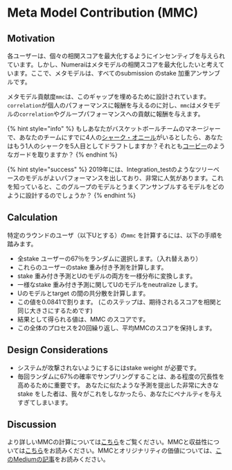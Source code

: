 # Meta Model Contribution \(MMC\)

## Motivation <a id="motivation"></a>

各ユーザーは、個々の相関スコアを最大化するようにインセンティブを与えられています。しかし、Numeraiはメタモデルの相関スコアを最大化したいと考えています。ここで、メタモデルは、すべてのsubmission のstake 加重アンサンブルです。

メタモデル貢献度`mmc`は、このギャップを埋めるために設計されています。`correlation`が個人のパフォーマンスに報酬を与えるのに対し、`mmc`はメタモデルの`correlation`やグループパフォーマンスへの貢献に報酬を与えます。

{% hint style="info" %}
もしあなたがバスケットボールチームのマネージャーで、あなたのチームにすでに4人の[シャーク・オニール](https://ja.wikipedia.org/wiki/%E3%82%B7%E3%83%A3%E3%82%AD%E3%83%BC%E3%83%AB%E3%83%BB%E3%82%AA%E3%83%8B%E3%83%BC%E3%83%AB)がいるとしたら、あなたはもう1人のシャークを5人目としてドラフトしますか？それとも[コービー](https://ja.wikipedia.org/wiki/%E3%82%B3%E3%83%BC%E3%83%93%E3%83%BC%E3%83%BB%E3%83%96%E3%83%A9%E3%82%A4%E3%82%A2%E3%83%B3%E3%83%88)のようなガードを取りますか？
{% endhint %}

{% hint style="success" %}
2019年には、Integration\_testのようなツリーベースのモデルがよいパフォーマンスを出しており、非常に人気があります。これを知っていると、このグループのモデルとうまくアンサンブルするモデルをどのように設計するのでしょうか？
{% endhint %}

## Calculation <a id="calculation"></a>

特定のラウンドのユーザ（以下Uとする）の`mmc` を計算するには、以下の手順を踏みます。

* 全stake ユーザーの67％をランダムに選択します。（入れ替えあり）
* これらのユーザーのstake 重み付き予測を計算します。
* stake 重み付き予測とUのモデルの両方を一様分布に変換します。
* 一様なstake 重み付き予測に関してUのモデルをneutralize します。
* Uのモデルとtarget の間の共分散を計算します。
* この値を0.0841で割ります。 \(このステップは、期待されるスコアを相関と同じ大きさにするためです\)
* 結果として得られる値は、MMC のスコアです。
* この全体のプロセスを20回繰り返し、平均MMCのスコアを保持します。

## Design Considerations <a id="design-considerations"></a>

* システムが攻撃されないようにするにはstake weight が必要です。
* 毎回ランダムに67%の確率でサンプリングすることは、ある程度の冗長性を高めるために重要です。  あなたに似たような予測を提出した非常に大きなstake をした者は、我々がこれをしなかったら、あなたにペナルティを与えすぎてしまいます。

## Discussion <a id="discussion"></a>

より詳しいMMCの計算については[こちら](https://forum.numer.ai/t/mmc2-announcement/93)をご覧ください。MMCと収益性については[こちら](https://forum.numer.ai/t/mmc-staking-change-corr-mmc/698)をお読みください。MMCとオリジナリティの価値については、[このMediumの記事](https://medium.com/numerai/a-new-data-science-competition-where-being-different-pays-251c2aecc40a)をお読みください。

